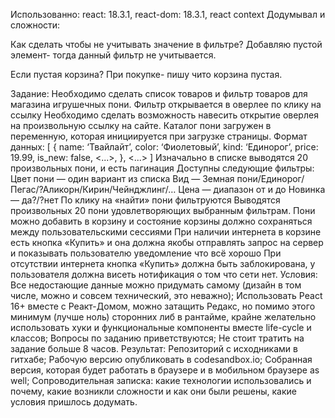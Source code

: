 Использованно: 
react: 18.3.1, react-dom: 18.3.1, react context
Додумывал и сложности: 

Как сделать чтобы не учитывать значение в фильтре?
Добавляю пустой элемент- тогда данный фильтр не учитывается.

Если пустая корзина?
При покупке- пишу чито корзина пустая.


Задание:
Необходимо сделать список товаров и фильтр товаров для магазина игрушечных пони.
Фильтр открывается в оверлее по клику на ссылку
Необходимо сделать возможность навесить открытие оверлея на произвольную ссылку на сайте.
Каталог пони загружен в переменную, которая инициируется при загрузке страницы.
Формат данных:
[
	{
		name:   ‘Твайлайт’,
		color:  ‘Фиолетовый’,
       kind:   ‘Единорог’,
		price:  19.99,
		is_new: false,
		<...>,
       },
	<...>
]
Изначально в списке выводятся 20 произвольных пони, и есть пагинация
Доступны следующие фильтры:
Цвет пони — один вариант из списка
Вид — Земная пони/Единорог/Пегас/?Аликорн/Кирин/Чейнджлинг/…
Цена — диапазон от и до
Новинка — да?/?нет
По клику на «найти» пони фильтруются
Выводятся произвольных 20 пони удовлетворяющих выбранным фильтрам.
Пони можно добавить в корзину и состояние корзины должно сохраняться между пользовательскими сессиями
При наличии интернета в корзине есть кнопка «Купить» и она должна якобы отправлять запрос на сервер и показывать пользователю уведомление что всё хорошо При отсутствии интернета кнопка «Купить» должна быть заблокирована, у пользователя должна висеть нотификация о том что сети нет.
Условия: Все недостающие данные можно придумать самому (дизайн в том числе, можно и совсем технический, это неважно);
Использовать Рeact 16+ вместе с Реакт-Домом, можно затащить Редакс, но помимо этого минимум (лучше ноль) сторонних либ в рантайме, крайне желательно использовать хуки и функциональные компоненты вместе life-cycle и классов;
Вопросы по заданию приветствуются;
Не стоит тратить на задание больше 8 часов.
Результат:
Репозиторий с исходниками в гитхабе;
Рабочую версию опубликовать в codesandbox.io;
Собранная версия, которая будет работать в браузере и в мобильном браузере as well;
Сопроводительная записка: какие технологии использовались и почему, какие возникли сложности и как они были решены, какие условия пришлось додумать.